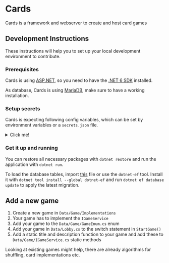 # Cards

Cards is a framework and webserver to create and host card games

## Development Instructions

These instructions will help you to set up your local development environment to contribute.

### Prerequisites

Cards is using [ASP.NET](https://dotnet.microsoft.com/en-us/apps/aspnet), so you need to have
the [.NET 6 SDK](https://docs.microsoft.com/en-us/dotnet/core/install/) installed.

As database, Cards is using [MariaDB](https://mariadb.org/), make sure to have a working installation. 
### Setup secrets

Cards is expecting following config variables, which can be set by environment variables or a `secrets.json` file.
<details>
<summary>Click me!</summary>

```json
{
  "ConnectionStrings": {
    "DefaultConnection": "server=localhost;user=dbuser;password=password;database=cards"
  },
  "EmailSender": {
    "Host": "example.com",
    "Port": 587,
    "EnableSSL": true,
    "Username": "username",
    "Password": "password"
  }
}
```

</details>

### Get it up and running

You can restore all necessary packages with `dotnet restore` and run the application with `dotnet run`.

To load the database tables, import [this](src/cards/db.sql) file or use the `dotnet-ef` tool. Install it
with `dotnet tool install --global dotnet-ef` and run `dotnet ef database update` to apply the latest migration.

## Add a new game

1. Create a new game in `Data/Game/Implementations`
2. Your game has to implement the `IGameService`
3. Add your game to the `Data/Game/GameEnum.cs` enum
4. Add your game in `Data/Lobby.cs` to the switch statement in `StartGame()`
5. Add a static title and description function to your game and add these to `Data/Game/IGameService.cs` static methods

Looking at existing games might help, there are already algorithms for shuffling, card implementations etc.
